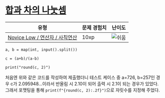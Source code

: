 # [합과 차의 나눗셈 ](https://www.codetree.ai/missions/4/problems/divide-of-sum-and-sub)

|유형|문제 경험치|난이도|
|---|---|---|
|[Novice Low / 연산자 / 사칙연산](https://www.codetree.ai/missions?missionId=4)|10xp|![쉬움][easy]|


```
a, b = map(int, input().split())

c = (a+b)/(a-b)

print("round(c, 2)")
```
처음엔 위와 같은 코드를 작성하여 제출했더니 테스트 케이스 중 a=726, b=257인 경우 c가 2.095948...이라서 반올림 시 2.10이 되어 출력 시 2.1이 되는 경우가 있었다.
그래서 포맷팅을 통해 
```print(f"{round(c, 2):.2f}")```으로 자릿수를 지정해 주었다.




[b5]: https://img.shields.io/badge/Bronze_5-%235D3E31.svg
[b4]: https://img.shields.io/badge/Bronze_4-%235D3E31.svg
[b3]: https://img.shields.io/badge/Bronze_3-%235D3E31.svg
[b2]: https://img.shields.io/badge/Bronze_2-%235D3E31.svg
[b1]: https://img.shields.io/badge/Bronze_1-%235D3E31.svg
[s5]: https://img.shields.io/badge/Silver_5-%23394960.svg
[s4]: https://img.shields.io/badge/Silver_4-%23394960.svg
[s3]: https://img.shields.io/badge/Silver_3-%23394960.svg
[s2]: https://img.shields.io/badge/Silver_2-%23394960.svg
[s1]: https://img.shields.io/badge/Silver_1-%23394960.svg
[g5]: https://img.shields.io/badge/Gold_5-%23FFC433.svg
[g4]: https://img.shields.io/badge/Gold_4-%23FFC433.svg
[g3]: https://img.shields.io/badge/Gold_3-%23FFC433.svg
[g2]: https://img.shields.io/badge/Gold_2-%23FFC433.svg
[g1]: https://img.shields.io/badge/Gold_1-%23FFC433.svg
[p5]: https://img.shields.io/badge/Platinum_5-%2376DDD8.svg
[p4]: https://img.shields.io/badge/Platinum_4-%2376DDD8.svg
[p3]: https://img.shields.io/badge/Platinum_3-%2376DDD8.svg
[p2]: https://img.shields.io/badge/Platinum_2-%2376DDD8.svg
[p1]: https://img.shields.io/badge/Platinum_1-%2376DDD8.svg
[passed]: https://img.shields.io/badge/Passed-%23009D27.svg
[failed]: https://img.shields.io/badge/Failed-%23D24D57.svg
[easy]: https://img.shields.io/badge/쉬움-%235cb85c.svg?for-the-badge
[medium]: https://img.shields.io/badge/보통-%23FFC433.svg?for-the-badge
[hard]: https://img.shields.io/badge/어려움-%23D24D57.svg?for-the-badge
